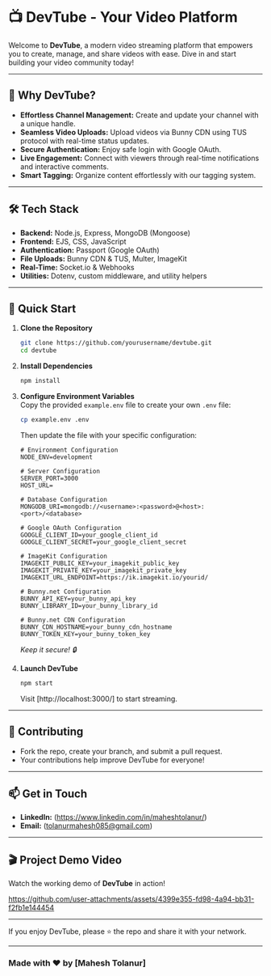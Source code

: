 # 📺 DevTube - Your Video Platform

Welcome to **DevTube**, a modern video streaming platform that empowers you to create, manage, and share videos with ease. Dive in and start building your video community today!

---

## 🌟 Why DevTube?

- **Effortless Channel Management:** Create and update your channel with a unique handle.
- **Seamless Video Uploads:** Upload videos via Bunny CDN using TUS protocol with real-time status updates.
- **Secure Authentication:** Enjoy safe login with Google OAuth.
- **Live Engagement:** Connect with viewers through real-time notifications and interactive comments.
- **Smart Tagging:** Organize content effortlessly with our tagging system.


---

## 🛠️ Tech Stack

- **Backend:** Node.js, Express, MongoDB (Mongoose)
- **Frontend:** EJS, CSS, JavaScript
- **Authentication:** Passport (Google OAuth)
- **File Uploads:** Bunny CDN & TUS, Multer, ImageKit
- **Real-Time:** Socket.io & Webhooks
- **Utilities:** Dotenv, custom middleware, and utility helpers

---

## 🚀 Quick Start

1. **Clone the Repository**
    ```bash
    git clone https://github.com/yourusername/devtube.git
    cd devtube
    ```

2. **Install Dependencies**
    ```bash
    npm install
    ```

3. **Configure Environment Variables**  
   Copy the provided `example.env` file to create your own `.env` file:
    ```bash
    cp example.env .env
    ```
   Then update the file with your specific configuration:
    ```env
    # Environment Configuration
    NODE_ENV=development

    # Server Configuration
    SERVER_PORT=3000
    HOST_URL=

    # Database Configuration
    MONGODB_URI=mongodb://<username>:<password>@<host>:<port>/<database>

    # Google OAuth Configuration
    GOOGLE_CLIENT_ID=your_google_client_id
    GOOGLE_CLIENT_SECRET=your_google_client_secret

    # ImageKit Configuration
    IMAGEKIT_PUBLIC_KEY=your_imagekit_public_key
    IMAGEKIT_PRIVATE_KEY=your_imagekit_private_key
    IMAGEKIT_URL_ENDPOINT=https://ik.imagekit.io/yourid/

    # Bunny.net Configuration
    BUNNY_API_KEY=your_bunny_api_key
    BUNNY_LIBRARY_ID=your_bunny_library_id

    # Bunny.net CDN Configuration
    BUNNY_CDN_HOSTNAME=your_bunny_cdn_hostname
    BUNNY_TOKEN_KEY=your_bunny_token_key
    ```
   *Keep it secure! 🔒*

4. **Launch DevTube**
    ```bash
    npm start
    ```
   Visit [http://localhost:3000/] to start streaming.

---

## 🤝 Contributing

- Fork the repo, create your branch, and submit a pull request.
- Your contributions help improve DevTube for everyone!

---

## 📫 Get in Touch

- **LinkedIn:** (https://www.linkedin.com/in/maheshtolanur/)  
- **Email:** (tolanurmahesh085@gmail.com)

---
## 🎬 Project Demo Video

Watch the working demo of **DevTube** in action! 

https://github.com/user-attachments/assets/4399e355-fd98-4a94-bb31-f2fb1e144454

---

If you enjoy DevTube, please ⭐ the repo and share it with your network.

---

### Made with ❤️ by [Mahesh Tolanur]
